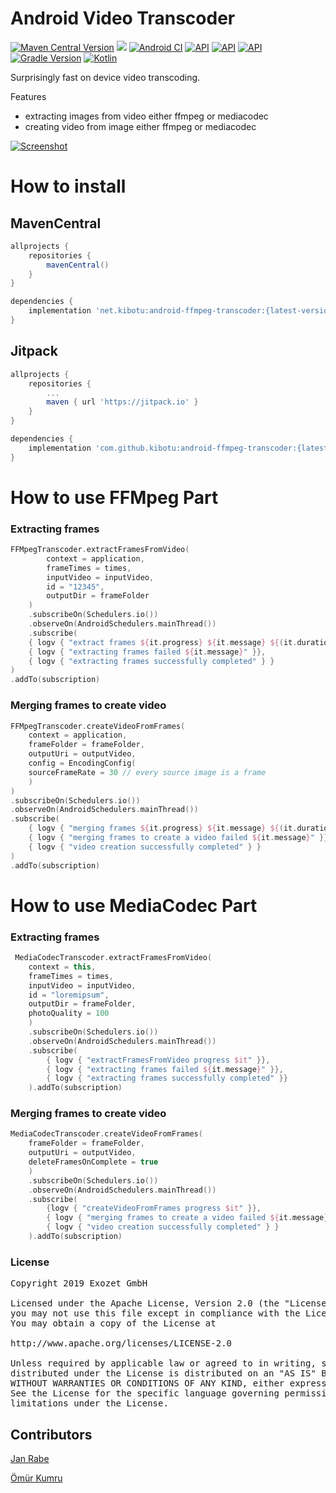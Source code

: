# Android Video Transcoder

[![Maven Central Version](https://img.shields.io/maven-central/v/net.kibotu/android-ffmpeg-transcoder)](https://central.sonatype.com/artifact/net.kibotu/android-ffmpeg-transcoder) [![](https://jitpack.io/v/kibotu/android-ffmpeg-transcoder.svg)](https://jitpack.io/#kibotu/android-ffmpeg-transcoder) [![Android CI](https://github.com/kibotu/android-ffmpeg-transcoder/actions/workflows/android.yml/badge.svg)](https://github.com/kibotu/android-ffmpeg-transcoder/actions/workflows/android.yml) [![API](https://img.shields.io/badge/Min%20API-21%2B-brightgreen.svg?style=flat)](https://android-arsenal.com/api?level=21) [![API](https://img.shields.io/badge/Target%20API-35%2B-brightgreen.svg?style=flat)](https://android-arsenal.com/api?level=35) [![API](https://img.shields.io/badge/Java-17-brightgreen.svg?style=flat)](https://www.oracle.com/java/technologies/javase/17all-relnotes.html) [![Gradle Version](https://img.shields.io/badge/gradle-8.11.1-green.svg)](https://docs.gradle.org/current/release-notes) [![Kotlin](https://img.shields.io/badge/kotlin-2.1.0-green.svg)](https://kotlinlang.org/)

Surprisingly fast on device video transcoding.

Features

- extracting images from video either ffmpeg or mediacodec
- creating video from image either ffmpeg or mediacodec

[![Screenshot](screenshot.png)](screenshot.png)

# How to install

## MavenCentral

```groovy 
allprojects {
    repositories {
        mavenCentral()
    }
}

dependencies {
    implementation 'net.kibotu:android-ffmpeg-transcoder:{latest-version}'
}

```

## Jitpack

```groovy
allprojects {
    repositories {
        ...
        maven { url 'https://jitpack.io' }
    }
}

dependencies {
    implementation 'com.github.kibotu:android-ffmpeg-transcoder:{latest-version}'
}
```

# How to use FFMpeg Part

### Extracting frames

```kotlin
FFMpegTranscoder.extractFramesFromVideo(
		context = application, 
		frameTimes = times, 
		inputVideo = inputVideo, 
		id = "12345", 
		outputDir = frameFolder
	)
	.subscribeOn(Schedulers.io())
	.observeOn(AndroidSchedulers.mainThread())
	.subscribe(
	{ logv { "extract frames ${it.progress} ${it.message} ${(it.duration / 1000f).roundToInt()} s" } },
	{ logv { "extracting frames failed ${it.message}" }}, 
	{ logv { "extracting frames successfully completed" } }
)
.addTo(subscription)
``` 

### Merging frames to create video

```kotlin
FFMpegTranscoder.createVideoFromFrames(
	context = application,
	frameFolder = frameFolder,
	outputUri = outputVideo,
	config = EncodingConfig(
	sourceFrameRate = 30 // every source image is a frame
	)
)
.subscribeOn(Schedulers.io())
.observeOn(AndroidSchedulers.mainThread())
.subscribe(
	{ logv { "merging frames ${it.progress} ${it.message} ${(it.duration / 1000f).roundToInt()} s" } },
	{ logv { "merging frames to create a video failed ${it.message}" }}, 
	{ logv { "video creation successfully completed" } }
)
.addTo(subscription)
``` 

# How to use MediaCodec Part

### Extracting frames

```kotlin
 MediaCodecTranscoder.extractFramesFromVideo(
	context = this,
	frameTimes = times,
	inputVideo = inputVideo,
	id = "loremipsum",
	outputDir = frameFolder,
	photoQuality = 100
    )
	.subscribeOn(Schedulers.io())
	.observeOn(AndroidSchedulers.mainThread())
	.subscribe(
	    { logv { "extractFramesFromVideo progress $it" }},
	    { logv { "extracting frames failed ${it.message}" }}, 
	    { logv { "extracting frames successfully completed" }}
	).addTo(subscription)
```

### Merging frames to create video

```kotlin
MediaCodecTranscoder.createVideoFromFrames(
	frameFolder = frameFolder,
	outputUri = outputVideo,
	deleteFramesOnComplete = true
    )
	.subscribeOn(Schedulers.io())
	.observeOn(AndroidSchedulers.mainThread())
	.subscribe(
	    {logv { "createVideoFromFrames progress $it" }},
		{ logv { "merging frames to create a video failed ${it.message}" }}, 
		{ logv { "video creation successfully completed" } }
	).addTo(subscription)
```


### License

<pre>
Copyright 2019 Exozet GmbH

Licensed under the Apache License, Version 2.0 (the "License");
you may not use this file except in compliance with the License.
You may obtain a copy of the License at

http://www.apache.org/licenses/LICENSE-2.0

Unless required by applicable law or agreed to in writing, software
distributed under the License is distributed on an "AS IS" BASIS,
WITHOUT WARRANTIES OR CONDITIONS OF ANY KIND, either express or implied.
See the License for the specific language governing permissions and
limitations under the License.
</pre>


## Contributors

[Jan Rabe](jan.rabe@exozet.com)

[Ömür Kumru](https://github.com/omurkmr)
